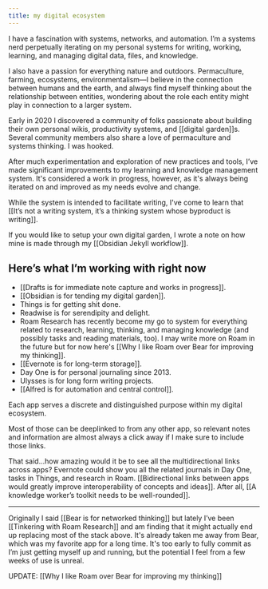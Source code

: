 ```yaml
---
title: my digital ecosystem
---
```

I have a fascination with systems, networks, and automation. I’m a systems nerd perpetually iterating on my personal systems for writing, working, learning, and managing digital data, files, and knowledge.

I also have a passion for everything nature and outdoors. Permaculture, farming, ecosystems, environmentalism—I believe in the connection between humans and the earth, and always find myself thinking about the relationship between entities, wondering about the role each entity might play in connection to a larger system.

Early in 2020 I discovered a community of folks passionate about building their own personal wikis, productivity systems, and [[digital garden]]s. Several community members also share a love of permaculture and systems thinking. I was hooked.

After much experimentation and exploration of new practices and tools, I’ve made significant improvements to my learning and knowledge management system. It's considered a work in progress, however, as it's always being iterated on and improved as my needs evolve and change.

While the system is intended to facilitate writing, I've come to learn that [[It’s not a writing system, it’s a thinking system whose byproduct is writing]].

If you would like to setup your own digital garden, I wrote a note on how mine is made through my [[Obsidian Jekyll workflow]].

## Here’s what I’m working with right now
* [[Drafts is for immediate note capture and works in progress]].
* [[Obsidian is for tending my digital garden]].
* Things is for getting shit done.
* Readwise is for serendipity and delight.
* Roam Research has recently become my go to system for everything related to research, learning, thinking, and managing knowledge (and possibly tasks and reading materials, too). I may write more on Roam in the future but for now here's [[Why I like Roam over Bear for improving my thinking]].
* [[Evernote is for long-term storage]].
* Day One is for personal journaling since 2013.
* Ulysses is for long form writing projects.
* [[Alfred is for automation and central control]].

Each app serves a discrete and distinguished purpose within my digital  ecosystem.

Most of those can be deeplinked to from any other app, so relevant notes and information are almost always a click away if I make sure to include those links.

That said...how amazing would it be to see all the multidirectional links across apps? Evernote could show you all the related journals in Day One, tasks in Things, and research in Roam. [[Bidirectional links between apps would greatly improve interoperability of concepts and ideas]]. After all, [[A knowledge worker’s toolkit needs to be well-rounded]].
- - - -
Originally I said [[Bear is for networked thinking]] but lately I’ve been [[Tinkering with Roam Research]] and am finding that it might actually end up replacing most of the stack above. It's already taken me away from Bear, which was my favorite app for a long time. It's too early to fully commit as I’m just getting myself up and running, but the potential I feel from a few weeks of use is unreal.

UPDATE: [[Why I like Roam over Bear for improving my thinking]]